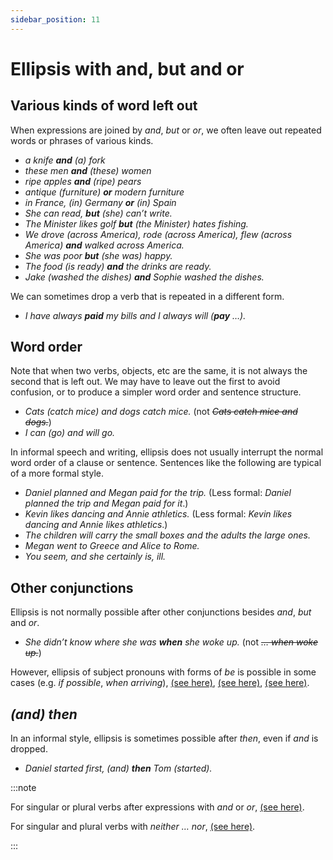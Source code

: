 ```yaml
---
sidebar_position: 11
---
```


# Ellipsis with and, but and or

## Various kinds of word left out

When expressions are joined by *and*, *but* or *or*, we often leave out repeated words or phrases of various kinds.

- *a knife **and** (a) fork*
- *these men **and** (these) women*
- *ripe apples **and** (ripe) pears*
- *antique (furniture) **or** modern furniture*
- *in France, (in) Germany **or** (in) Spain*
- *She can read, **but** (she) can’t write.*
- *The Minister likes golf **but** (the Minister) hates fishing.*
- *We drove (across America), rode (across America), flew (across America) **and** walked across America.*
- *She was poor **but** (she was) happy.*
- *The food (is ready) **and** the drinks are ready.*
- *Jake (washed the dishes) **and** Sophie washed the dishes.*

We can sometimes drop a verb that is repeated in a different form.

- *I have always **paid** my bills and I always will (**pay** …).*

## Word order

Note that when two verbs, objects, etc are the same, it is not always the second that is left out. We may have to leave out the first to avoid confusion, or to produce a simpler word order and sentence structure.

- *Cats (catch mice) and dogs catch mice.* (not *~~Cats catch mice and dogs.~~*)
- *I can (go) and will go.*

In informal speech and writing, ellipsis does not usually interrupt the normal word order of a clause or sentence. Sentences like the following are typical of a more formal style.

- *Daniel planned and Megan paid for the trip.* (Less formal: *Daniel planned the trip and Megan paid for it*.)
- *Kevin likes dancing and Annie athletics.* (Less formal: *Kevin likes dancing and Annie likes athletics*.)
- *The children will carry the small boxes and the adults the large ones.*
- *Megan went to Greece and Alice to Rome.*
- *You seem, and she certainly is, ill.*

## Other conjunctions

Ellipsis is not normally possible after other conjunctions besides *and*, *but* and *or*.

- *She didn’t know where she was **when** she woke up.* (not *~~… when woke up.~~*)

However, ellipsis of subject pronouns with forms of *be* is possible in some cases (e.g. *if possible*, *when arriving*), [(see here)](./../infinitives-ing-forms-and-past-participles-other-uses/participle-clauses#participle-clauses-after-conjunctions-and-prepositions), [(see here)](./../if/other-points#leaving-out-words-after-if), [(see here)](./../other-adverbial-clauses/as-when-and-while-simultaneous-events#reduced-clauses-with-when-and-while).

## *(and) then*

In an informal style, ellipsis is sometimes possible after *then*, even if *and* is dropped.

- *Daniel started first, (and) **then** Tom (started).*

:::note

For singular or plural verbs after expressions with *and* or *or*, [(see here)](./../nouns-and-noun-phrases-agreement/mixed-singular-and-plural-other-structures#co-ordinated-subjects-a-and-b-a-or-b-a-as-well-as-b-etc).

For singular and plural verbs with *neither … nor*, [(see here)](./../conjunctions-sentences-and-clauses/emphatic-coordination-both-and-n-either-n-or-not-only).

:::
